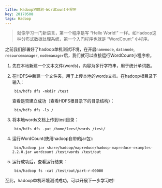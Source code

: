 ```yaml
---
title: Hadoop初体验-WordCount小程序
key: 20170508
tags: Hadoop
---
```


> 就像学习一门新语言，第一个程序是写 “Hello World!” 一样。如Hadoop这种分布式数据处理系统，第一个入门程序也就是 “WordCount” 小程序。

之前我们部署好了hadoop单机测试环境，在开启`namenode`, `datanode`, `resourcemanager`, `nodemanager`后，我们就可以直接运行WordCount小程序啦。

1. 先在本地新建一个文本文件(words)，内容为多行字符串，用于统计单词数。

2. 在HDFS中新建一个文件夹，用于上传本地的words文档。在hadoop根目录下输入：

    	bin/hdfs dfs -mkdir /test
	
	查看是否建立成功（查看HDFS根目录下的目录结构）：

    	bin/hdfs dfs -ls /

3. 将本地words文档上传到test目录：

    	bin/hdfs dfs -put /home/leesf/words /test/
    	
4. 运行WordCount(使用hadoop自带的jar包):

    	bin/hadoop jar share/hadoop/mapreduce/hadoop-mapreduce-examples-2.2.0.jar wordcount /test/words /test/out

5. 运行成功后，查看运行结果：

    	bin/hadoop fs -cat /test/out/part-r-00000

至此，hadoop单机环境测试成功，可以开展下一步学习啦!

